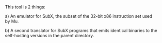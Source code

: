 This tool is 2 things:

a) An emulator for SubX, the subset of the 32-bit x86 instruction set used by
Mu.

b) A second translator for SubX programs that emits identical binaries to the
self-hosting versions in the parent directory.
